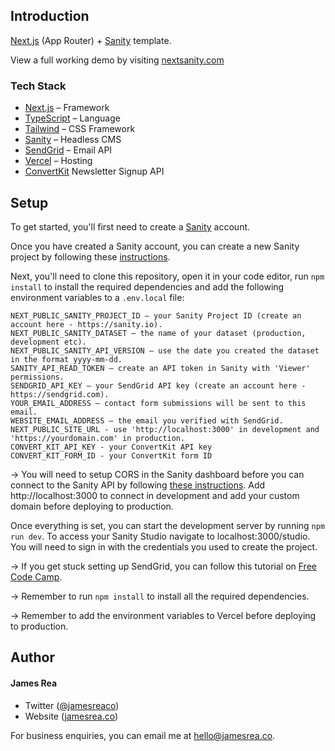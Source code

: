 ## Introduction

[Next.js](https://nextjs.org/) (App Router) + [Sanity](https://sanity.io/) template. 

View a full working demo by visiting [nextsanity.com](https://nextsanity.com)

### Tech Stack

- [Next.js](https://nextjs.org/) – Framework
- [TypeScript](https://www.typescriptlang.org/) – Language
- [Tailwind](https://tailwindcss.com/) – CSS Framework
- [Sanity](https://sanity.io/) – Headless CMS
- [SendGrid](https://sendgrid.com/) – Email API
- [Vercel](https://vercel.com/) – Hosting
- [ConvertKit](https://convertkit.com/) Newsletter Signup API

## Setup

To get started, you'll first need to create a [Sanity](https://sanity.io/) account. 

Once you have created a Sanity account, you can create a new Sanity project by following these [instructions](https://www.sanity.io/docs/create-a-sanity-project).

Next, you'll need to clone this repository, open it in your code editor, run `npm install` to install the required dependencies and add the following environment variables to a `.env.local` file:

```
NEXT_PUBLIC_SANITY_PROJECT_ID – your Sanity Project ID (create an account here - https://sanity.io).
NEXT_PUBLIC_SANITY_DATASET – the name of your dataset (production, development etc).
NEXT_PUBLIC_SANITY_API_VERSION – use the date you created the dataset in the format yyyy-mm-dd.
SANITY_API_READ_TOKEN – create an API token in Sanity with 'Viewer' permissions.
SENDGRID_API_KEY – your SendGrid API key (create an account here - https://sendgrid.com).
YOUR_EMAIL_ADDRESS – contact form submissions will be sent to this email.
WEBSITE_EMAIL_ADDRESS – the email you verified with SendGrid.
NEXT_PUBLIC_SITE_URL - use 'http://localhost:3000' in development and 'https://yourdomain.com' in production.
CONVERT_KIT_API_KEY - your ConvertKit API key
CONVERT_KIT_FORM_ID - your ConvertKit form ID
```

→ You will need to setup CORS in the Sanity dashboard before you can connect to the Sanity API by following [these instructions](https://www.sanity.io/docs/cors#5a355ee47b66). Add http://localhost:3000 to connect in development and add your custom domain before deploying to production.

Once everything is set, you can start the development server by running `npm run dev`. To access your Sanity Studio navigate to localhost:3000/studio. You will need to sign in with the credentials you used to create the project.

→ If you get stuck setting up SendGrid, you can follow this tutorial on [Free Code Camp](https://www.freecodecamp.org/news/how-to-build-a-working-contact-form-with-sendgrid-and-next-js/). 

→ Remember to run `npm install` to install all the required dependencies.

→ Remember to add the environment variables to Vercel before deploying to production.

## Author

#### James Rea

- Twitter ([@jamesreaco](https://twitter.com/jamesreaco))
- Website ([jamesrea.co](https://jamesrea.co))

For business enquiries, you can email me at hello@jamesrea.co.